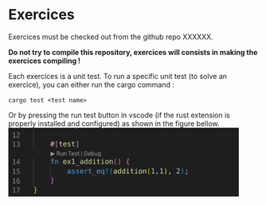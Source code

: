# Exercices

Exercices must be checked out from the github repo XXXXXX.

**Do not try to compile this repository, exercices will consists in making the exercices compiling !**

Each exercices is a unit test. To run a specific unit test (to solve an exercice), you can either run the cargo command : 
```
cargo test <test name>
```

Or by pressing the run test button in vscode (if the rust extension is properly installed and configured) as shown in the figure bellow.
![Launching Test](images/launch%20test.png)
